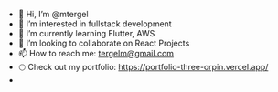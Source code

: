 - 👋 Hi, I’m @mtergel
- 👀 I’m interested in fullstack development
- 🌱 I’m currently learning Flutter, AWS
- 💞️ I’m looking to collaborate on React Projects
- 📫 How to reach me: tergelm@gmail.com
- 🌕 Check out my portfolio: https://portfolio-three-orpin.vercel.app/
- 
<!---
mtergel/mtergel is a ✨ special ✨ repository because its `README.md` (this file) appears on your GitHub profile.
You can click the Preview link to take a look at your changes.
--->
